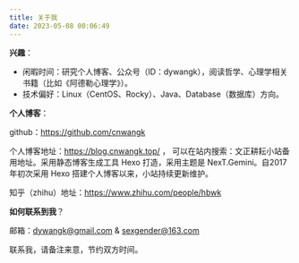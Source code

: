 ```yaml
---
title: 关于我
date: 2023-05-08 00:06:49
---
```


**兴趣**：
- 闲暇时间：研究个人博客、公众号（ID：dywangk），阅读哲学、心理学相关书籍（比如《阿德勒心理学》）。
- 技术偏好：Linux（CentOS、Rocky）、Java、Database（数据库）方向。

**个人博客**：

github：https://github.com/cnwangk 

个人博客地址：https://blog.cnwangk.top/ ， 可以在站内搜索：文正耕耘小站备用地址。采用静态博客生成工具 Hexo 打造，采用主题是 NexT.Gemini。自2017年初次采用 Hexo 搭建个人博客以来，小站持续更新维护。

知乎（zhihu）地址：https://www.zhihu.com/people/hbwk



**如何联系到我**？

邮箱：dywangk@gmail.com  &  sexgender@163.com


联系我，请备注来意，节约双方时间。